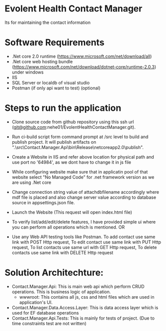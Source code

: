 # Evolent Health Contact Manager
Its for maintaining the contact information

# Software Requirements
- .Net core 2.0 runtime (https://www.microsoft.com/net/download/all)
- .Net core web hosting bundle (https://www.microsoft.com/net/download/dotnet-core/runtime-2.0.3) under windows
- IIS
- SQL Server or localdb of visual studio
- Postman (if only api want to test) (optional)

# Steps to run the application

- Clone source code from github repository using this ssh url (git@github.com:nehe01/EvolentHealthContactManager.git).
- Run ci-build script form command prompt at /src level to build and publish project. It will publish artifacts on ".\src\Contact.Manager.Api\bin\Release\netcoreapp2.0\publish\".
- Create a Website in IIS and refer above location for physical path and use port no '64984', as we dont have to change it in js file
- While configuring website make sure that in applicatin pool of that website select "No Managed Code" for .net framework version as we are using .Net core
- Change connection string value of attachdbfilename accordingly where mdf file is placed and also change server value according to database source in appsettings.json file.

- Launch the Website (This request will open index.html file)
- To verify list/add/edit/delete features, I have provided simple ui where you can perform all operations which is mentioned.
	OR
- Use any Web API testing tools like Postman. To add contact use same link with POST Http request, To edit contact use same link with PUT Http request, To list contacts use same url with GET Http request, To delete contacts use same link with DELETE Http request

# Solution Architechture:
- Contact.Manager.Api: This is main web api which perform CRUD operations. This is business logic of application.
	- wwwroot: This contains all js, css and html files which are used in application's UI.
- Contact.Manager.Data.Access.Layer: This is data access layer which is used for EF database operations
- Contact.Manager.Api.Tests: This is mainly for tests of project. (Due to time constraints test are not written)
